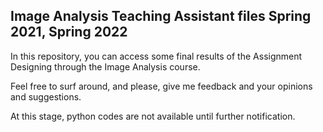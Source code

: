 ## Image Analysis Teaching Assistant files Spring 2021, Spring 2022
In this repository, you can access some final results of the Assignment Designing through the Image Analysis course.

Feel free to surf around, and please, give me feedback and your opinions and suggestions.

At this stage, python codes are not available until further notification.